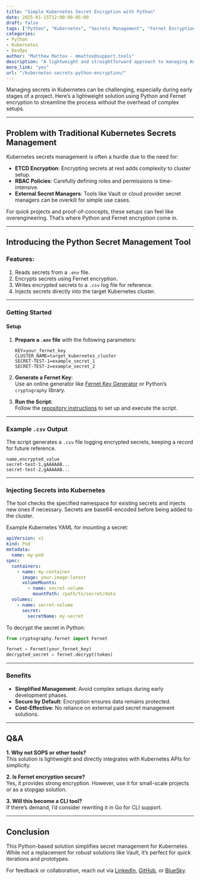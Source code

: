 ```yaml
---
title: "Simple Kubernetes Secret Encryption with Python"
date: 2025-01-15T12:00:00-05:00
draft: false
tags: ["Python", "Kubernetes", "Secrets Management", "Fernet Encryption"]
categories:
- Python
- Kubernetes
- DevOps
author: "Matthew Mattox - mmattox@support.tools"
description: "A lightweight and straightforward approach to managing Kubernetes secrets using Python and Fernet encryption."
more_link: "yes"
url: "/kubernetes-secrets-python-encryption/"
---
```


Managing secrets in Kubernetes can be challenging, especially during early stages of a project. Here’s a lightweight solution using Python and Fernet encryption to streamline the process without the overhead of complex setups.

<!--more-->

---

## Problem with Traditional Kubernetes Secrets Management

Kubernetes secrets management is often a hurdle due to the need for:

- **ETCD Encryption**: Encrypting secrets at rest adds complexity to cluster setup.
- **RBAC Policies**: Carefully defining roles and permissions is time-intensive.
- **External Secret Managers**: Tools like Vault or cloud provider secret managers can be overkill for simple use cases.

For quick projects and proof-of-concepts, these setups can feel like overengineering. That’s where Python and Fernet encryption come in.

---

## Introducing the Python Secret Management Tool

### Features:
1. Reads secrets from a `.env` file.
2. Encrypts secrets using Fernet encryption.
3. Writes encrypted secrets to a `.csv` log file for reference.
4. Injects secrets directly into the target Kubernetes cluster.

---

### Getting Started

#### Setup
1. **Prepare a `.env` file** with the following parameters:
    ```plaintext
    KEY=your_fernet_key
    CLUSTER_NAME=target_kubernetes_cluster
    SECRET-TEST-1=example_secret_1
    SECRET-TEST-2=example_secret_2
    ```

2. **Generate a Fernet Key**:  
   Use an online generator like [Fernet Key Generator](https://fernetkeygen.com/) or Python’s `cryptography` library.

3. **Run the Script**:  
   Follow the [repository instructions](https://gitlab.com/matdevdug/example_kubernetes_python_encryption) to set up and execute the script.

---

### Example `.csv` Output

The script generates a `.csv` file logging encrypted secrets, keeping a record for future reference.

```csv
name,encrypted_value
secret-test-1,gAAAAAB...
secret-test-2,gAAAAAB...
```

---

### Injecting Secrets into Kubernetes

The tool checks the specified namespace for existing secrets and injects new ones if necessary. Secrets are base64-encoded before being added to the cluster.

Example Kubernetes YAML for mounting a secret:

```yaml
apiVersion: v1
kind: Pod
metadata:
  name: my-pod
spec:
  containers:
    - name: my-container
      image: your-image:latest
      volumeMounts:
        - name: secret-volume
          mountPath: /path/to/secret/data
  volumes:
    - name: secret-volume
      secret:
        secretName: my-secret
```

To decrypt the secret in Python:

```python
from cryptography.fernet import Fernet

fernet = Fernet(your_fernet_key)
decrypted_secret = fernet.decrypt(token)
```

---

### Benefits

- **Simplified Management**: Avoid complex setups during early development phases.
- **Secure by Default**: Encryption ensures data remains protected.
- **Cost-Effective**: No reliance on external paid secret management solutions.

---

## Q&A

**1. Why not SOPS or other tools?**  
This solution is lightweight and directly integrates with Kubernetes APIs for simplicity.

**2. Is Fernet encryption secure?**  
Yes, it provides strong encryption. However, use it for small-scale projects or as a stopgap solution.

**3. Will this become a CLI tool?**  
If there’s demand, I’d consider rewriting it in Go for CLI support.

---

## Conclusion

This Python-based solution simplifies secret management for Kubernetes. While not a replacement for robust solutions like Vault, it’s perfect for quick iterations and prototypes.

For feedback or collaboration, reach out via [LinkedIn](https://www.linkedin.com/in/matthewmattox/), [GitHub](https://github.com/mattmattox), or [BlueSky](https://bsky.app/profile/cube8021.bsky.social).

